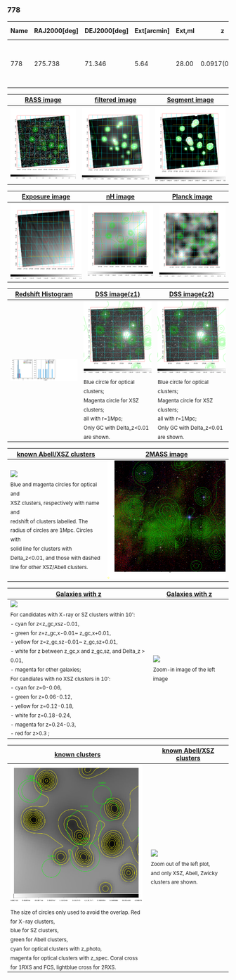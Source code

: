 <div STYLE="page-break-after: always;"></div>

### 778

|Name|RAJ2000[deg]|DEJ2000[deg] |Ext[arcmin]| Ext,ml | z | z_src| C|GC(XSZ,Delta_z<0.01)| GC(OPT,Delta_z<0.01)|GC| R_sig[arcmin] | R500[arcmin] | R500[Mpc]| CRsig[c/s] | CR500[c/s] |L500[1E44 erg/s]|F500[1E-12 erg/s/cm^2]| M500[1E14 Msun]|Tx[keV]|Cnt_sig|Beta|Rc[arcmin]|Comment|Alias|
|---|---|---|---|---|---|------|---|--------|---------|----------|---|---|---|---|---|---|---|---|---|---|---|---|---|---|
|778| 275.738| 71.346| 5.64| 28.00| 0.0917(0.007)| z1,| G| -| -| A, W| 12.212| 5.915| 0.606| 0.037(0.011)| 0.034(0.010)| 0.119(0.032)| 0.563(0.152)| 0.69(0.10)| 1.75(0.15)| 154.7| 0.523(-0.017+0.041)| 2.502(-0.185+0.301)| An Abell cluster with no $z$ and offset = 0.13 Mpc| t291|

|[RASS image](../image/778/778_img.pdf)|[filtered image](../image/778/778_fil.pdf)|[Segment image](../image/778/778_seg.pdf)|
|-------------------|--------------------|-------------------|
| <img src="../image/778/778_img.png" width="300">  | <img src="../image/778/778_fil.png" width="300">   | <img src="../image/778/778_seg.png" width="300">  |

|[Exposure image](../image/778/778_mex.pdf)| [nH image](../image/778/778_nh.pdf)| [Planck image](../image/778/778_p.pdf)|
|-------------------|--------------------|-------------------|
|<img src="../image/778/778_mex.png" width="300">   | <img src="../image/778/778_nh.png" width="300">    | <img src="../image/778/778_p.png" width="300"> |

|[Redshift Histogram](../image/778/778_zg.pdf) | [DSS image(z1)](../image/778/778_dss_z1.pdf)      |  [DSS image(z2)](../image/778/778_dss_z2.pdf)    |
|-------------------|--------------------|-------------------|
|<img src="../image/778/778_zg.png" width="300"> |<img src="../image/778/778_dss_z1.png" width="300"> <sub><br>Blue circle for optical clusters; <br>Magenta circle for XSZ clusters; <br>all with r=1Mpc; <br>Only GC with Delta_z<0.01 are shown. </sub>| <img src="../image/778/778_dss_z2.png" width="300"><sub><br>Blue circle for optical clusters; <br>Magenta circle for XSZ clusters; <br>all with r=1Mpc; <br>Only GC with Delta_z<0.01 are shown. </sub> |

|[known Abell/XSZ clusters](../image/778/778_m.pdf) | [2MASS image](../image/778/778_2mass.pdf)      |
|-------------------|-------------------|
|<img src=../image/778/778_m.png width="300"> <br><sub>Blue and magenta circles for optical and <br>XSZ clusters, respectively with name and <br>redshift of clusters labelled. The <br>radius of circles are 1Mpc. Circles with <br>solid line for clusters with <br>Delta_z<0.01, and those with dashed <br>line for other XSZ/Abell clusters.        </sub>|<img src="../image/778/778_2mass.png" width="300">  |

|[Galaxies with z](../image/778/778_opt_ned.pdf) |[Galaxies with z](../image/778/778_opt_ned_zoom.pdf) |
|-------------------|-------------------|
| <img src=../image/778/778_opt_ned.png width="300"> <br><sub> For candidates with X-ray or SZ clusters within 10': <br> - cyan for z<z_gc,xsz-0.01, <br> - green for z=z_gc,x-0.01~ z_gc,x+0.01, <br> - yellow for z=z_gc,sz-0.01~ z_gc,sz+0.01, <br> - white for z between z_gc,x and z_gc,sz, and Delta_z > 0.01, <br> - magenta for other galaxies; <br>For candiates with no XSZ clusters in 10': <br> - cyan for z=0-0.06, <br> - green for z=0.06-0.12, <br> - yellow for z=0.12-0.18, <br> - white for z=0.18-0.24, <br> - magenta for z=0.24-0.3, <br> - red for z>0.3 ;  </sub>|<img src=../image/778/778_opt_ned_zoom.png width="300">  <br><sub> Zoom-in image of the left image</sub>|

|[known clusters](../image/778/778_gc.pdf) |[known Abell/XSZ clusters](../image/778/778_gc_large.pdf) |
|-------------------|-------------------|
| <img src=../image/778/778_gc.png width="300"> <br><sub> The size of circles only used to avoid the overlap. Red for X-ray clusters, <br> blue for SZ clusters, <br> green for Abell clusters, <br> cyan for optical clusters with z_photo, <br> magenta for optical clusters with z_spec. Coral cross for 1RXS and FCS, lightblue cross for 2RXS. </sub>|<img src=../image/778/778_gc_large.png width="300"> <br><sub> Zoom out of the left plot, <br> and only XSZ, Abell, Zwicky clusters are shown. </sub> |



